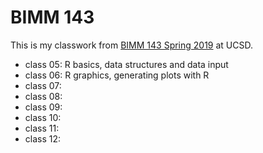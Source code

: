 # BIMM 143

This is my classwork from [BIMM 143 Spring 2019](https://bioboot.github.io/bimm143_S19/lectures/#10) at UCSD.

- class 05: R basics, data structures and data input
- class 06: R graphics, generating plots with R
- class 07:
- class 08:
- class 09:
- class 10:
- class 11:
- class 12:




